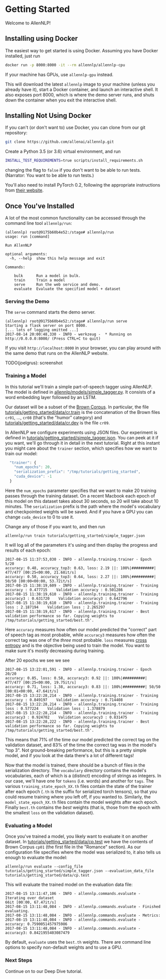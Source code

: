 # Getting Started

Welcome to AllenNLP!

## Installing using Docker

The easiest way to get started is using Docker. Assuming you have Docker installed, just run

```bash
docker run -p 8000:8000 -it --rm allennlp/allennlp-cpu
```

If your machine has GPUs, use `allennlp-gpu` instead.

This will download the latest `allennlp` image to your machine
(unless you already have it),
start a Docker container, and launch an interactive shell.
It also exposes port 8000, which is where the demo server runs,
and shuts down the container when you exit the interactive shell.

## Installing Not Using Docker

If you can't (or don't want to) use Docker, you can clone from our git repository:

```bash
git clone https://github.com/allenai/allennlp.git
```

Create a Python 3.5 (or 3.6) virtual environment, and run

```bash
INSTALL_TEST_REQUIREMENTS=true scripts/install_requirements.sh
```

changing the flag to `false` if you don't want to be able to run tests.
(Narrator: You want to be able to run tests.)

You'll also need to install PyTorch 0.2, following the appropriate instructions
from [their website](http://pytorch.org/).

## Once You've Installed

A lot of the most common functionality can be accessed through the command line tool `allennlp/run`:

```
(allennlp) root@9175b60b4e52:/stage# allennlp/run
usage: run [command]

Run AllenNLP

optional arguments:
  -h, --help  show this help message and exit

Commands:

    bulk      Run a model in bulk.
    train     Train a model
    serve     Run the web service and demo.
    evaluate  Evaluate the specified model + dataset
```

### Serving the Demo

The `serve` command starts the demo server.

```
(allennlp) root@9175b60b4e52:/stage# allennlp/run serve
Starting a flask server on port 8000.
[... lots of logging omitted ...]
2017-08-14 20:00:48,330 - INFO - werkzeug -  * Running on http://0.0.0.0:8000/ (Press CTRL+C to quit)
```

If you visit `http://localhost:8000` in your browser, you can play around with the same demo
that runs on the AllenNLP website.

TODO(joelgrus): screenshot

### Training a Model

In this tutorial we'll train a simple part-of-speech tagger using AllenNLP.
The model is defined in [allennlp/models/simple_tagger.py](https://github.com/allenai/allennlp/blob/master/allennlp/models/simple_tagger.py).
It consists of a word embedding layer followed by an LSTM.

Our dataset will be a subset of the [Brown Corpus](http://www.nltk.org/nltk_data/).
In particular, the file [tutorials/getting_started/data/cr.train](https://github.com/allenai/allennlp/blob/master/tutorials/getting_started/data/cr.train)
is the concatenation of the Brown files `cr01`, ..., `cr08` (that's the "humor" category)
and [tutorials/getting_started/data/cr.dev](https://github.com/allenai/allennlp/blob/master/tutorials/getting_started/data/cr.test) is the file `cr09`.

In AllenNLP we configure experiments using JSON files. Our experiment is defined in
[tutorials/getting_started/simple_tagger.json](https://github.com/allenai/allennlp/blob/master/tutorials/getting_started/simple_tagger.json). You can peek at it
if you want, we'll go through it in detail in the next tutorial.  Right at this instant
you might care about the `trainer` section, which specifies how we want to train our model:

```js
  "trainer": {
    "num_epochs": 20,
    "serialization_prefix": "/tmp/tutorials/getting_started",
    "cuda_device": -1
  }
```

Here the `num_epochs` parameter specifies that we want to make 20 training passes through the training dataset.
On a recent Macbook each epoch of this model on this dataset takes about 30 seconds, so 20 will take about 10 minutes.
The `serialization` prefix is the path where the model's vocabulary and checkpointed weights will be saved.
And if you have a GPU you can change `cuda_device` to 0 to use it.

Change any of those if you want to, and then run

```
allennlp/run train tutorials/getting_started/simple_tagger.json
```

It will log all of the parameters it's using and then display the progress and results of each epoch:

```
2017-08-15 11:37:53,030 - INFO - allennlp.training.trainer - Epoch 5/20
accuracy: 0.48, accuracy_top3: 0.63, loss: 2.19 ||: 100%|##########| 477/477 [00:25<00:00, 21.68it/s]
accuracy: 0.50, accuracy_top3: 0.64, loss: 2.27 ||: 100%|##########| 50/50 [00:00<00:00, 53.72it/s]
2017-08-15 11:38:19,609 - INFO - allennlp.training.trainer - Training accuracy : 0.477715    Validation accuracy : 0.501286
2017-08-15 11:38:19,610 - INFO - allennlp.training.trainer - Training accuracy3 : 0.631720    Validation accuracy3 : 0.642796
2017-08-15 11:38:19,610 - INFO - allennlp.training.trainer - Training loss : 2.187194    Validation loss : 2.265297
2017-08-15 11:38:19,617 - INFO - allennlp.training.trainer - Best validation performance so far. Copying weights to /tmp/tutorials/getting_started/best.th'.
```

Here `accuracy` measures how often our model predicted the "correct" part of speech tag as most probable,
while `accuracy3` measures how often the correct tag was one of the _three_ most probable.
`loss` measures [cross entropy](https://en.wikipedia.org/wiki/Cross_entropy)
 and is the objective being used to train the model. You want to make sure
 it's mostly decreasing during training.

After 20 epochs we see we see

```
2017-08-15 13:22:01,591 - INFO - allennlp.training.trainer - Epoch 20/20
accuracy: 0.85, loss: 0.58, accuracy3: 0.92 ||: 100%|##########| 477/477 [00:25<00:00, 19.75it/s]
accuracy: 0.71, loss: 1.38, accuracy3: 0.83 ||: 100%|##########| 50/50 [00:01<00:00, 47.64it/s]
2017-08-15 13:22:28,214 - INFO - allennlp.training.trainer - Training accuracy : 0.849197    Validation accuracy : 0.714408
2017-08-15 13:22:28,214 - INFO - allennlp.training.trainer - Training loss : 0.577224    Validation loss : 1.378879
2017-08-15 13:22:28,214 - INFO - allennlp.training.trainer - Training accuracy3 : 0.924702    Validation accuracy3 : 0.831475
2017-08-15 13:22:28,222 - INFO - allennlp.training.trainer - Best validation performance so far. Copying weights to /tmp/tutorials/getting_started/best.th'.
```

This means that 71% of the time our model predicted the correct tag on the validation dataset,
and 83% of the time the correct tag was in the model's "top 3".
Not ground-breaking performance, but this is a pretty simple model, and
if you look at the data there's a lot of different tags!

Now that the model is trained, there should be a bunch of files in the serialization directory. The `vocabulary` directory
contains the model's vocabularies, each of which is a (distinct) encoding of strings as integers.
In our case, we'll have one for `tokens` (i.e. words) and another for `tags`. The various
`training_state_epoch_XX.th` files contain the state of the trainer after each epoch (`.th` is the suffix for serialized torch tensors),
so that you could resume training where you left off, if you wanted to.
Similarly, the `model_state_epoch_XX.th` files contain the model weights after each epoch.
Finally `best.th` contains the *best* weights (that is, those from the epoch with the smallest `loss` on the validation dataset).

### Evaluating a Model

Once you've trained a model, you likely want to evaluate it on another dataset.
In [tutorials/getting_started/data/cp.test](https://github.com/allenai/allennlp/blob/master/tutorials/getting_started/data/cp.test)
we have the contents of Brown Corpus `cp01` (the first file in the "Romance" section).  As our configuration file specifies where
the model was serialized to, it also tells us enough to evaluate the model:

```
allennlp/run evaluate --config_file tutorials/getting_started/simple_tagger.json --evaluation_data_file tutorials/getting_started/data/cp.test
```

This will evaluate the trained model on the evaluation data file:

```
2017-08-15 13:11:47,106 - INFO - allennlp.commands.evaluate - Iterating over dataset
66it [00:00, 67.47it/s]
2017-08-15 13:11:48,084 - INFO - allennlp.commands.evaluate - Finished evaluating.
2017-08-15 13:11:48,084 - INFO - allennlp.commands.evaluate - Metrics:
2017-08-15 13:11:48,084 - INFO - allennlp.commands.evaluate - accuracy: 0.7590051457975986
2017-08-15 13:11:48,084 - INFO - allennlp.commands.evaluate - accuracy3: 0.8421955403087479
```

By default, `evaluate` uses the `best.th` weights. There are command line options to specify non-default weights
and to use a GPU.

### Next Steps

Continue on to our Deep Dive tutorial.
